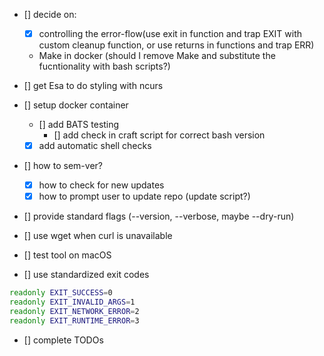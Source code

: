 - [] decide on:
    - [x] controlling the error-flow(use exit in function and trap EXIT with custom cleanup function, or use returns in functions and trap ERR)
    - Make in docker (should I remove Make and substitute the fucntionality with bash scripts?)

- [] get Esa to do styling with ncurs

- [] setup docker container
    - [] add BATS testing
        - [] add check in craft script for correct bash version
    - [x] add automatic shell checks

- [] how to sem-ver?
    - [x] how to check for new updates
    - [x] how to prompt user to update repo (update script?)

- [] provide standard flags (--version, --verbose, maybe --dry-run)

- [] use wget when curl is unavailable

- [] test tool on macOS

- [] use standardized exit codes
```bash
readonly EXIT_SUCCESS=0
readonly EXIT_INVALID_ARGS=1
readonly EXIT_NETWORK_ERROR=2
readonly EXIT_RUNTIME_ERROR=3
```

- [] complete TODOs